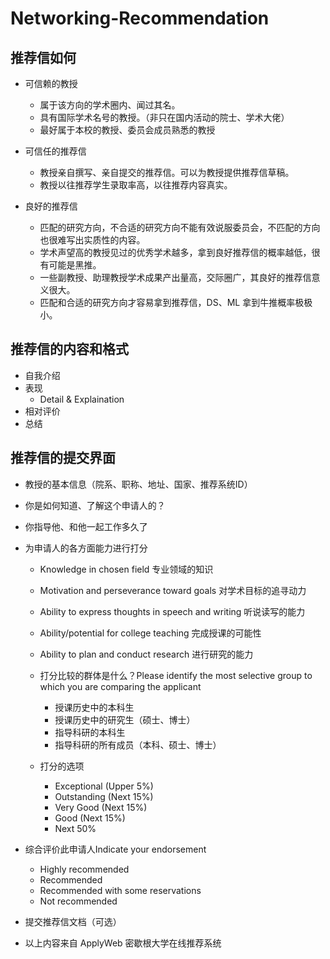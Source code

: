 # Networking-Recommendation

## 推荐信如何 ##

- 可信赖的教授
  - 属于该方向的学术圈内、闻过其名。
  - 具有国际学术名号的教授。（非只在国内活动的院士、学术大佬）
  - 最好属于本校的教授、委员会成员熟悉的教授

- 可信任的推荐信
  - 教授亲自撰写、亲自提交的推荐信。可以为教授提供推荐信草稿。
  - 教授以往推荐学生录取率高，以往推荐内容真实。

- 良好的推荐信
  - 匹配的研究方向，不合适的研究方向不能有效说服委员会，不匹配的方向也很难写出实质性的内容。
  - 学术声望高的教授见过的优秀学术越多，拿到良好推荐信的概率越低，很有可能是黑推。
  - 一些副教授、助理教授学术成果产出量高，交际圈广，其良好的推荐信意义很大。
  - 匹配和合适的研究方向才容易拿到推荐信，DS、ML 拿到牛推概率极极小。

## 推荐信的内容和格式 ##

- 自我介绍
- 表现
  - Detail & Explaination
- 相对评价
- 总结


## 推荐信的提交界面 ##
- 教授的基本信息（院系、职称、地址、国家、推荐系统ID）
- 你是如何知道、了解这个申请人的？ 
- 你指导他、和他一起工作多久了
- 为申请人的各方面能力进行打分
   - Knowledge in chosen field 专业领域的知识
   - Motivation and perseverance toward goals 对学术目标的追寻动力
   - Ability to express thoughts in speech and writing 听说读写的能力
   - Ability/potential for college teaching 完成授课的可能性
   - Ability to plan and conduct research 进行研究的能力

   - 打分比较的群体是什么？Please identify the most selective group to which you are comparing the applicant
     - 授课历史中的本科生
     - 授课历史中的研究生（硕士、博士）
     - 指导科研的本科生
     - 指导科研的所有成员（本科、硕士、博士）
   - 打分的选项
     - Exceptional (Upper 5%)
     - Outstanding (Next 15%)
     - Very Good (Next 15%)
     - Good (Next 15%)
     - Next 50%
     
 -  综合评价此申请人Indicate your endorsement
    - Highly recommended
    - Recommended
    - Recommended with some reservations
    - Not recommended
 - 提交推荐信文档（可选）  
 
* 以上内容来自 ApplyWeb 密歇根大学在线推荐系统

